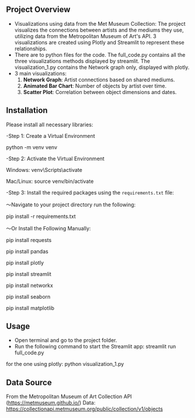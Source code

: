 ## Project Overview
- Visualizations using data from the Met Museum Collection:
The project visualizes the connections between artists and the mediums they use, utilizing data from the Metropolitan Museum of Art's API. 3 visualizations are created using Plotly and Streamlit to represent these relationships.
- There are to python files for the code. The full_code.py contains all the three visualizations methods displayed by streamlit. The visualization_1.py contains the Network graph only, displayed with plotly.
- 3 main visualizations:
  1. **Network Graph**: Artist connections based on shared mediums.
  2. **Animated Bar Chart**: Number of objects by artist over time.
  3. **Scatter Plot**: Correlation between object dimensions and dates.
     

## Installation

Please install all necessary libraries:

-Step 1: Create a Virtual Environment

python -m venv venv

-Step 2: Activate the Virtual Environment

Windows:
venv\Scripts\activate

Mac/Linux:
source venv/bin/activate

-Step 3: Install the required packages using the `requirements.txt` file:

～Navigate to your project directory run the following:

pip install -r requirements.txt

～Or Install the Following Manually:

pip install requests

pip install pandas

pip install plotly

pip install streamlit

pip install networkx

pip install seaborn

pip install matplotlib

## Usage

- Open terminal and go to the project folder.
- Run the following command to start the Streamlit app:
streamlit run full_code.py

for the one using plotly:
python visualization_1.py

## Data Source

From the Metropolitan Museum of Art Collection API (https://metmuseum.github.io/)
Data: https://collectionapi.metmuseum.org/public/collection/v1/objects
